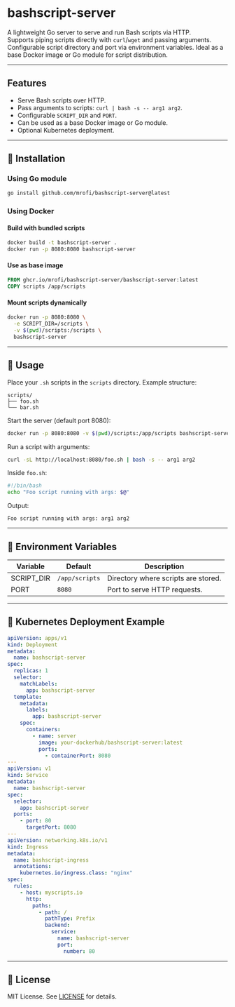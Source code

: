 # bashscript-server

A lightweight Go server to serve and run Bash scripts via HTTP.  
Supports piping scripts directly with `curl`/`wget` and passing arguments.  
Configurable script directory and port via environment variables. Ideal as a base Docker image or Go module for script distribution.

---

## Features

- Serve Bash scripts over HTTP.
- Pass arguments to scripts: `curl | bash -s -- arg1 arg2`.
- Configurable `SCRIPT_DIR` and `PORT`.
- Can be used as a base Docker image or Go module.
- Optional Kubernetes deployment.

---

## 🔹 Installation

### Using Go module
```bash
go install github.com/mrofi/bashscript-server@latest
````

### Using Docker

#### Build with bundled scripts

```bash
docker build -t bashscript-server .
docker run -p 8080:8080 bashscript-server
```

#### Use as base image

```dockerfile
FROM ghcr.io/mrofi/bashscript-server/bashscript-server:latest
COPY scripts /app/scripts
```

#### Mount scripts dynamically

```bash
docker run -p 8080:8080 \
  -e SCRIPT_DIR=/scripts \
  -v $(pwd)/scripts:/scripts \
  bashscript-server
```

---

## 🔹 Usage

Place your `.sh` scripts in the `scripts` directory.
Example structure:

```
scripts/
├── foo.sh
└── bar.sh
```

Start the server (default port 8080):

```bash
docker run -p 8080:8080 -v $(pwd)/scripts:/app/scripts bashscript-server
```

Run a script with arguments:

```bash
curl -sL http://localhost:8080/foo.sh | bash -s -- arg1 arg2
```

Inside `foo.sh`:

```bash
#!/bin/bash
echo "Foo script running with args: $@"
```

Output:

```
Foo script running with args: arg1 arg2
```

---

## 🔹 Environment Variables

| Variable   | Default        | Description                         |
| ---------- | -------------- | ----------------------------------- |
| SCRIPT_DIR | `/app/scripts` | Directory where scripts are stored. |
| PORT       | `8080`         | Port to serve HTTP requests.        |

---

## 🔹 Kubernetes Deployment Example

```yaml
apiVersion: apps/v1
kind: Deployment
metadata:
  name: bashscript-server
spec:
  replicas: 1
  selector:
    matchLabels:
      app: bashscript-server
  template:
    metadata:
      labels:
        app: bashscript-server
    spec:
      containers:
        - name: server
          image: your-dockerhub/bashscript-server:latest
          ports:
            - containerPort: 8080
---
apiVersion: v1
kind: Service
metadata:
  name: bashscript-server
spec:
  selector:
    app: bashscript-server
  ports:
    - port: 80
      targetPort: 8080
---
apiVersion: networking.k8s.io/v1
kind: Ingress
metadata:
  name: bashscript-ingress
  annotations:
    kubernetes.io/ingress.class: "nginx"
spec:
  rules:
    - host: myscripts.io
      http:
        paths:
          - path: /
            pathType: Prefix
            backend:
              service:
                name: bashscript-server
                port:
                  number: 80
```

---

## 🔹 License

MIT License. See [LICENSE](LICENSE) for details.

